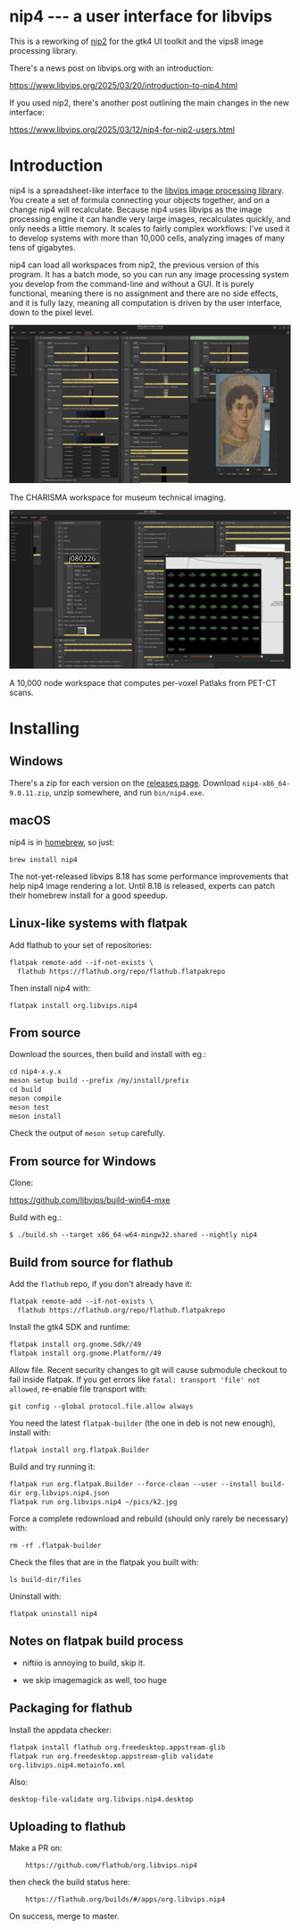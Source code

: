 # nip4 --- a user interface for libvips

This is a reworking of [nip2](https://github.com/libvips/nip2) for the gtk4
UI toolkit and the vips8 image processing library.

There's a news post on libvips.org with an introduction:

https://www.libvips.org/2025/03/20/introduction-to-nip4.html

If you used nip2, there's another post outlining the main changes in the
new interface:

https://www.libvips.org/2025/03/12/nip4-for-nip2-users.html

# Introduction

nip4 is a spreadsheet-like interface to the [libvips image processing
library](https://libvips.github.io/libvips). 
You create a set of formula connecting your objects together, and on a change 
nip4 will recalculate. Because nip4 uses libvips as the image processing engine 
it can handle  very large images, recalculates quickly, and only needs a little memory.
It scales to fairly complex workflows: I've used it to develop systems with
more than 10,000 cells, analyzing images of many tens of gigabytes.

nip4 can load all workspaces from nip2, the previous version of this program.
It has a batch mode, so you can run any image processing system you develop
from the command-line and without a GUI. It is purely functional, meaning 
there is no assignment and there are no side effects, and it is fully lazy, meaning
all computation is driven by the user interface, down to the pixel level.

[![Screenshot](images/shot1.png)](images/shot1.png)

The CHARISMA workspace for museum technical imaging.

[![Screenshot](images/shot2.png)](images/shot2.png)

A 10,000 node workspace that computes per-voxel Patlaks from PET-CT scans.

# Installing

## Windows

There's a zip for each version on the [releases
page](https://github.com/jcupitt/nip4/releases). Download
`nip4-x86_64-9.0.11.zip`, unzip somewhere, and run `bin/nip4.exe`.

## macOS

nip4 is in [homebrew](https://brew.sh/), so just:

```
brew install nip4
```

The not-yet-released libvips 8.18 has some performance improvements
that help nip4 image rendering a lot. Until 8.18 is released, experts can
patch their homebrew install for a good speedup.

## Linux-like systems with flatpak

Add flathub to your set of repositories:

```shell
flatpak remote-add --if-not-exists \
  flathub https://flathub.org/repo/flathub.flatpakrepo
```

Then install nip4 with:

```shell
flatpak install org.libvips.nip4
```

## From source

Download the sources, then build and install with eg.:

```
cd nip4-x.y.x
meson setup build --prefix /my/install/prefix
cd build
meson compile
meson test
meson install
```

Check the output of `meson setup` carefully.

## From source for Windows

Clone:

https://github.com/libvips/build-win64-mxe

Build with eg.:

```
$ ./build.sh --target x86_64-w64-mingw32.shared --nightly nip4
```

## Build from source for flathub

Add the `flathub` repo, if you don't already have it:

```shell
flatpak remote-add --if-not-exists \
  flathub https://flathub.org/repo/flathub.flatpakrepo
```

Install the gtk4 SDK and runtime:

```shell
flatpak install org.gnome.Sdk//49
flatpak install org.gnome.Platform//49
```

Allow file. Recent security changes to git will cause submodule checkout
to fail inside flatpak. If you get errors like `fatal: transport 'file'
not allowed`, re-enable file transport with:

```shell
git config --global protocol.file.allow always
```

You need the latest `flatpak-builder` (the one in deb is not new enough),
install with:

```
flatpak install org.flatpak.Builder
```

Build and try running it:

```shell
flatpak run org.flatpak.Builder --force-clean --user --install build-dir org.libvips.nip4.json
flatpak run org.libvips.nip4 ~/pics/k2.jpg
```

Force a complete redownload and rebuild (should only rarely be necessary) with:

```shell
rm -rf .flatpak-builder
```

Check the files that are in the flatpak you built with:

```shell
ls build-dir/files
```

Uninstall with:

```shell
flatpak uninstall nip4
```

## Notes on flatpak build process

- niftiio is annoying to build, skip it.

- we skip imagemagick as well, too huge

## Packaging for flathub

Install the appdata checker:

```shell
flatpak install flathub org.freedesktop.appstream-glib
flatpak run org.freedesktop.appstream-glib validate org.libvips.nip4.metainfo.xml
```

Also:

```shell
desktop-file-validate org.libvips.nip4.desktop
```

## Uploading to flathub

Make a PR on:

        https://github.com/flathub/org.libvips.nip4

then check the build status here:

        https://flathub.org/builds/#/apps/org.libvips.nip4

On success, merge to master.

